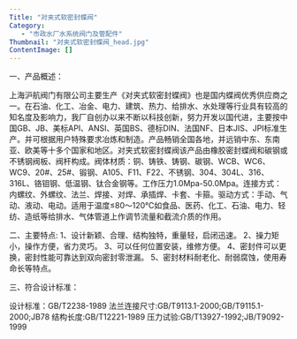 ```yaml
---
Title: "对夹式软密封蝶阀"
Category:
   - "市政水厂水系统阀门及管配件"
Thumbnail: "对夹式软密封蝶阀_head.jpg"
ContentImage: []
---
```

一、产品概述：

上海沪航阀门有限公司主要生产《对夹式软密封蝶阀》也是国内蝶阀优秀供应商之一。在石油、化工、冶金、电力、建筑、热力、给排水、水处理等行业具有较高的知名度及影响力，我厂自创办以来不断以科技创新，努力开发以国代进，主要按中国GB、JB、美标API、ANSI、英国BS、德标DIN、法国NF、日本JIS、JPI标准生产。并可根据用户特殊要求冶炼和制造。产品畅销全国各地，并远销中东、东南亚、欧美等十多个国家和地区。对夹式软密封蝶阀该产品由橡胶密封蝶阀和碳钢或不锈钢阀板、阀杆构成。阀体材质：铜、铸铁、铸钢、碳钢、WCB、WC6、WC9、20\#、25\#、锻钢、A105、F11、F22、不锈钢、304、304L、316、316L、铬钼钢、低温钢、钛合金钢等。工作压力1.0Mpa-50.0Mpa。连接方式：内螺纹、外螺纹、法兰、焊接、对焊、承插焊、卡套、卡箍。驱动方式：手动、气动、液动、电动。适用于温度≤80～120℃如食品、医药、化工、石油、电力、轻纺、造纸等给排水、气体管道上作调节流量和截流介质的作用。

二、主要特点:
1、设计新颖、合理、结构独特，重量轻，启闭迅速。
2、操力矩小，操作方便，省力灵巧。
3、可以任何位置安装，维修方便。
4、密封件可以更换，密封性能可靠达到双向密封零泄漏。
5、密封材料耐老化、耐弱腐蚀，使用寿命长等特点。

三、符合设计标准：

设计标准：GB/T2238-1989
法兰连接尺寸:GB/T9113.1-2000;GB/T9115.1-2000;JB78
结构长度:GB/T12221-1989
压力试验:GB/T13927-1992;JB/T9092-1999


